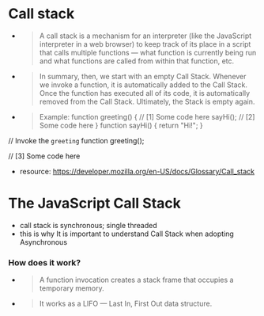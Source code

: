 # Call stack
- > A call stack is a mechanism for an interpreter (like the JavaScript interpreter in a web browser) to keep track of its place in a script that calls multiple functions — what function is currently being run and what functions are called from within that function, etc.

- > In summary, then, we start with an empty Call Stack. Whenever we invoke a function, it is automatically added to the Call Stack. Once the function has executed all of its code, it is automatically removed from the Call Stack. Ultimately, the Stack is empty again.

- > Example:
function greeting() {
   // [1] Some code here
   sayHi();
   // [2] Some code here
}
function sayHi() {
   return "Hi!";
}

// Invoke the `greeting` function
greeting();

// [3] Some code here

- resource: https://developer.mozilla.org/en-US/docs/Glossary/Call_stack

# The JavaScript Call Stack 
-  call stack is synchronous; single threaded
- this is why It is important to understand  Call Stack when adopting Asynchronous

### How does it work?

- > A function invocation creates a stack frame that occupies a temporary memory.
- > It works as a LIFO — Last In, First Out data structure.
